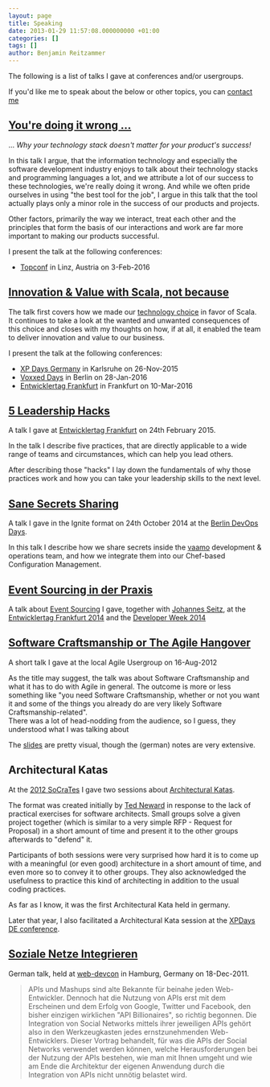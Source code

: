```yaml
---
layout: page
title: Speaking
date: 2013-01-29 11:57:08.000000000 +01:00
categories: []
tags: []
author: Benjamin Reitzammer
---
```


The following is a list of talks I gave at conferences and/or usergroups.

If you'd like me to speak about the below or other topics, you can [contact
me](/contact/)

## [You're doing it wrong ...](/youre-doing-it-wrong/)

... *Why your technology stack doesn't matter for your product's success!*

In this talk I argue, that the information technology and especially the
software development industry enjoys to talk about their technology stacks and
programming languages a lot, and we attribute a lot of our success to these
technologies, we're really doing it wrong. And while we often pride ourselves in
using "the best tool for the job", I argue in this talk that the tool actually
plays only a minor role in the success of our products and projects.

Other factors, primarily the way we interact, treat each other and the
principles that form the basis of our interactions and work are far more
important to making our products successful.

I present the talk at the following conferences:

- [Topconf](http://topconf.com/linz-2016/trackevent/youre-doing-it-wrong-why-your-technology-stack-doesnt-matter-for-your-products-success/)
  in Linz, Austria on 3-Feb-2016


## [Innovation & Value with Scala, not because](/innovation-value-scala/)

The talk first covers how we made our [technology
choice](http://codecraft.vaamo.de/2014/09/12/our-technology-stack.html) in favor
of Scala. It continues to take a look at the wanted and unwanted consequences of
this choice and closes with my thoughts on how, if at all, it enabled the team
to deliver innovation and value to our business.

I present the talk at the following conferences:

- [XP Days
  Germany](http://www.xpdays.de/2015/sessions/101-innovation-value-mit-scala-nicht-wegen.html)
  in Karlsruhe on 26-Nov-2015
- [Voxxed
  Days](http://voxxeddaysberlin2016.sched.org/event/5DEX/innovation-value-with-scala-not-because)
  in Berlin on 28-Jan-2016
- [Entwicklertag
  Frankfurt](https://entwicklertag.de/frankfurt/2016/innovation-value-mit-scala-nicht-wegen)
  in Frankfurt on 10-Mar-2016


## [5 Leadership Hacks](/5-leadership-hacks/)

A talk I gave at [Entwicklertag
Frankfurt](https://entwicklertag.de/frankfurt/2015/5-leadership-hacks-oder-wie-ich-meine-ideen-umgesetzt-bekomme)
on 24th February 2015.

In the talk I describe five practices, that are directly applicable to a wide
range of teams and circumstances, which can help you lead others.

After describing those "hacks" I lay down the fundamentals of why those
practices work and how you can take your leadership skills to the next level.


## [Sane Secrets Sharing](/sane-secrets-sharing/)

A talk I gave in the Ignite format on 24th October 2014 at the [Berlin DevOps
Days](http://www.devopsdays.org/events/2014-berlin/).

In this talk I describe how we share secrets inside the
[vaamo](http://codecraft.vaamo.de) development & operations team, and how we
integrate them into our Chef-based Configuration Management.


## [Event Sourcing in der Praxis](https://github.com/Ookami86/event-sourcing-in-practice)

A talk about [Event Sourcing](http://martinfowler.com/eaaDev/EventSourcing.html)
I gave, together with [Johannes Seitz](http://www.printhelloworld.de/), at the
[Entwicklertag Frankfurt
2014](http://www.entwicklertag.de/frankfurt/2014/session/event-sourcing-der-praxis)
and the [Developer Week 2014](http://www.developer-week.de/History/2014)


## [Software Craftsmanship or The Agile Hangover](http://static.squeakyvessel.com/slides/what-is-software-craftsmanship_agilerm-ug-20120816.pdf)

A short talk I gave at the local Agile Usergroup on 16-Aug-2012

As the title may suggest, the talk was about Software Craftsmanship and what it
has to do with Agile in general. The outcome is more or less something like "you
need Software Craftsmanship, whether or not you want it and some of the things
you already do are very likely Software Craftsmanship-related".  
There was a lot of head-nodding from the audience, so I guess, they understood
what I was talking about

The [slides](http://static.squeakyvessel.com/slides/what-is-software-craftsmanship_agilerm-ug-20120816.pdf)
are pretty visual, though the (german) notes are very extensive.


## Architectural Katas

At the [2012 SoCraTes](http://www.socrates-conference.de/) I gave
two sessions about [Architectural Katas](http://www.architecturalkatas.com/).

The format was created initially by [Ted Neward](http://www.tedneward.com/) in
response to the lack of practical exercises for software architects. Small
groups solve a given project together (which is similar to a very simple RFP -
    Request for Proposal) in a short amount of time and present it to the other
groups afterwards to "defend" it.

Participants of both sessions were very surprised how hard it is to come up
with a meaningful (or even good) architecture in a short amount of time, and
even more so to convey it to other groups. They also acknowledged the usefulness
to practice this kind of architecting in addition to the usual coding
practices.

As far as I know, it was the first Architectural Kata held in germany.

Later that year, I also facilitated a Architectural Kata session at the
[XPDays DE conference](http://www.xpdays.de/twiki/bin/view/XPDays2012).


## [Soziale Netze Integrieren](http://static.squeakyvessel.com/soziale-netze-integrieren/)

German talk, held at
[web-devcon](http://www.web-developer-conference.de/History/Programm-2011/Soziale-Netze-integrieren)
in Hamburg, Germany on 18-Dec-2011.

> APIs und Mashups sind alte Bekannte für beinahe jeden
> Web-Entwickler. Dennoch hat die Nutzung von APIs erst mit dem Erscheinen
> und dem Erfolg von Google, Twitter und Facebook, den bisher einzigen
> wirklichen "API Billionaires", so richtig begonnen. Die Integration von
> Social Networks mittels ihrer jeweiligen APIs gehört also in den
> Werkzeugkasten jedes ernstzunehmenden Web-Entwicklers. Dieser Vortrag
> behandelt, für was die APIs der Social Networks verwendet werden können,
> welche Herausforderungen bei der Nutzung der APIs bestehen, wie man mit
> Ihnen umgeht und wie am Ende die Architektur der eigenen Anwendung durch
> die Integration von APIs nicht unnötig belastet wird.
